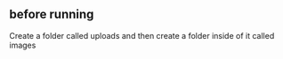 ## before running

Create a folder called uploads and then create a folder inside of it called images